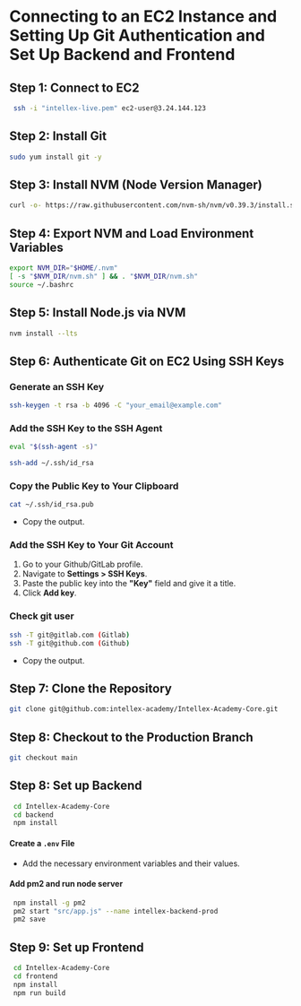 # Connecting to an EC2 Instance and Setting Up Git Authentication and Set Up Backend and Frontend

## Step 1: Connect to EC2
```sh
 ssh -i "intellex-live.pem" ec2-user@3.24.144.123
```

## Step 2: Install Git
```sh
sudo yum install git -y
```

## Step 3: Install NVM (Node Version Manager)
```sh
curl -o- https://raw.githubusercontent.com/nvm-sh/nvm/v0.39.3/install.sh | bash
```

## Step 4: Export NVM and Load Environment Variables
```sh
export NVM_DIR="$HOME/.nvm"
[ -s "$NVM_DIR/nvm.sh" ] && . "$NVM_DIR/nvm.sh"
source ~/.bashrc
```

## Step 5: Install Node.js via NVM
```sh
nvm install --lts
```

## Step 6: Authenticate Git on EC2 Using SSH Keys

### Generate an SSH Key
```sh
ssh-keygen -t rsa -b 4096 -C "your_email@example.com"
```

### Add the SSH Key to the SSH Agent
```sh
eval "$(ssh-agent -s)"
```
```sh
ssh-add ~/.ssh/id_rsa
```

### Copy the Public Key to Your Clipboard
```sh
cat ~/.ssh/id_rsa.pub
```
- Copy the output.

### Add the SSH Key to Your Git Account
1. Go to your Github/GitLab profile.
2. Navigate to **Settings > SSH Keys**.
3. Paste the public key into the **"Key"** field and give it a title.
4. Click **Add key**.

### Check git user
```sh
ssh -T git@gitlab.com (Gitlab)
ssh -T git@github.com (Github)
```
- Copy the output.

## Step 7: Clone the Repository
```sh
git clone git@github.com:intellex-academy/Intellex-Academy-Core.git
```

## Step 8: Checkout to the Production Branch
```sh
git checkout main
```

## Step 8: Set up Backend
```sh
 cd Intellex-Academy-Core
 cd backend
 npm install
```

#### Create a `.env` File
- Add the necessary environment variables and their values.

#### Add pm2 and run node server
```sh
 npm install -g pm2
 pm2 start "src/app.js" --name intellex-backend-prod
 pm2 save
```

## Step 9: Set up Frontend
```sh
 cd Intellex-Academy-Core
 cd frontend
 npm install
 npm run build
```